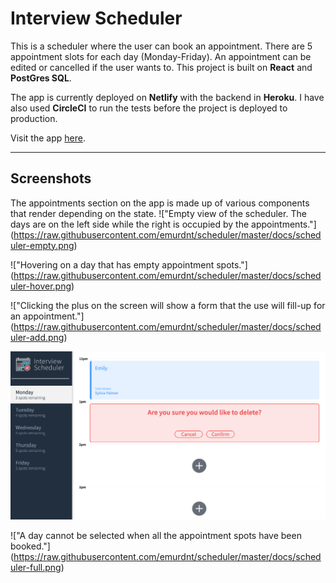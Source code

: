 # Interview Scheduler

This is a scheduler where the user can book an appointment. There are 5 appointment slots for each day (Monday-Friday). An appointment can be edited or cancelled if the user wants to. This project is built on **React** and **PostGres SQL**. 

The app is currently deployed on **Netlify** with the backend in **Heroku**. I have also used **CircleCI** to run the tests before the project is deployed to production.

Visit the app [here](https://5f597d21f9c9a40007de331c--blissful-lovelace-3f565a.netlify.app).

---
## Screenshots
The appointments section on the app is made up of various components that render depending on the state.
!["Empty view of the scheduler. The days are on the left side while the right is occupied by the appointments."]
(https://raw.githubusercontent.com/emurdnt/scheduler/master/docs/scheduler-empty.png)

!["Hovering on a day that has empty appointment spots."]
(https://raw.githubusercontent.com/emurdnt/scheduler/master/docs/scheduler-hover.png)

!["Clicking the plus on the screen will show a form that the use will fill-up for an appointment."]
(https://raw.githubusercontent.com/emurdnt/scheduler/master/docs/scheduler-add.png)

!["An edit and delete button will show when a user hovers over a booked appointment. A confirmation message appears before an appointment is deleted."](https://raw.githubusercontent.com/emurdnt/scheduler/master/docs/scheduler-delete.png)

!["A day cannot be selected when all the appointment spots have been booked."]
(https://raw.githubusercontent.com/emurdnt/scheduler/master/docs/scheduler-full.png)


